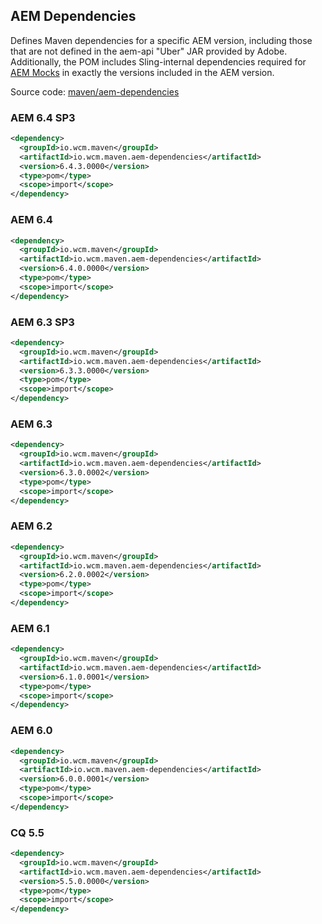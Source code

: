 ## AEM Dependencies

Defines Maven dependencies for a specific AEM version, including those that are not defined in the aem-api "Uber" JAR provided by Adobe. Additionally, the POM includes Sling-internal dependencies required for [AEM Mocks][aem-mock] in exactly the versions included in the AEM version.

Source code: [maven/aem-dependencies](https://github.com/wcm-io/wcm-io-tooling/tree/develop/maven/aem-dependencies)

### AEM 6.4 SP3

```xml
<dependency>
  <groupId>io.wcm.maven</groupId>
  <artifactId>io.wcm.maven.aem-dependencies</artifactId>
  <version>6.4.3.0000</version>
  <type>pom</type>
  <scope>import</scope>
</dependency>
```

### AEM 6.4

```xml
<dependency>
  <groupId>io.wcm.maven</groupId>
  <artifactId>io.wcm.maven.aem-dependencies</artifactId>
  <version>6.4.0.0000</version>
  <type>pom</type>
  <scope>import</scope>
</dependency>
```

### AEM 6.3 SP3

```xml
<dependency>
  <groupId>io.wcm.maven</groupId>
  <artifactId>io.wcm.maven.aem-dependencies</artifactId>
  <version>6.3.3.0000</version>
  <type>pom</type>
  <scope>import</scope>
</dependency>
```

### AEM 6.3

```xml
<dependency>
  <groupId>io.wcm.maven</groupId>
  <artifactId>io.wcm.maven.aem-dependencies</artifactId>
  <version>6.3.0.0002</version>
  <type>pom</type>
  <scope>import</scope>
</dependency>
```

### AEM 6.2

```xml
<dependency>
  <groupId>io.wcm.maven</groupId>
  <artifactId>io.wcm.maven.aem-dependencies</artifactId>
  <version>6.2.0.0002</version>
  <type>pom</type>
  <scope>import</scope>
</dependency>
```

### AEM 6.1

```xml
<dependency>
  <groupId>io.wcm.maven</groupId>
  <artifactId>io.wcm.maven.aem-dependencies</artifactId>
  <version>6.1.0.0001</version>
  <type>pom</type>
  <scope>import</scope>
</dependency>
```

### AEM 6.0

```xml
<dependency>
  <groupId>io.wcm.maven</groupId>
  <artifactId>io.wcm.maven.aem-dependencies</artifactId>
  <version>6.0.0.0001</version>
  <type>pom</type>
  <scope>import</scope>
</dependency>
```

### CQ 5.5

```xml
<dependency>
  <groupId>io.wcm.maven</groupId>
  <artifactId>io.wcm.maven.aem-dependencies</artifactId>
  <version>5.5.0.0000</version>
  <type>pom</type>
  <scope>import</scope>
</dependency>
```


[aem-mock]: http://wcm.io/testing/aem-mock/
